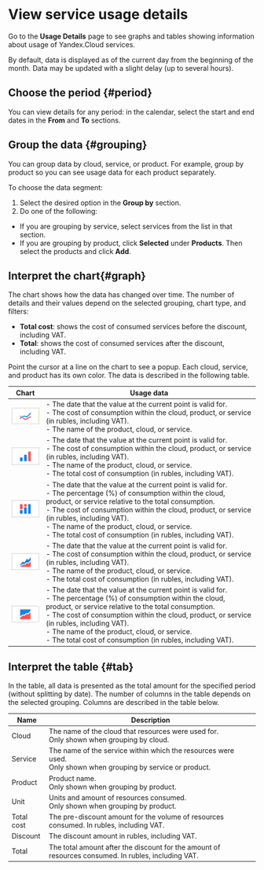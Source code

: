 # View service usage details

Go to the **Usage Details** page to see graphs and tables showing information about usage of Yandex.Cloud services.

By default, data is displayed as of the current day from the beginning of the month. Data may be updated with a slight delay (up to several hours).

## Choose the period {#period}

You can view details for any period: in the calendar, select the start and end dates in the **From** and **To** sections.

## Group the data {#grouping}

You can group data by cloud, service, or product. For example, group by product so you can see usage data for each product separately.

To choose the data segment:

1. Select the desired option in the **Group by** section.
1. Do one of the following:

- If you are grouping by service, select services from the list in that section.
- If you are grouping by product, click **Selected** under **Products**. Then select the products and click **Add**.

## Interpret the chart{#graph}

The chart shows how the data has changed over time.
The number of details and their values depend on the selected grouping, chart type, and filters:

- **Total cost**: shows the cost of consumed services before the discount, including VAT.
- **Total**: shows the cost of consumed services after the discount, including VAT.

Point the cursor at a line on the chart to see a popup. Each cloud, service, and product has its own color. The data is described in the following table.

| Chart | Usage data |
| ----- | ----- |
| ![image](../_assets/graph-icon.png) | - The date that the value at the current point is valid for.<br/>- The cost of consumption within the cloud, product, or service (in rubles, including VAT).<br/>- The name of the product, cloud, or service. |
| ![image](../_assets/gistogram-icon.png) | - The date that the value at the current point is valid for.<br/>- The cost of consumption within the cloud, product, or service (in rubles, including VAT).<br/>- The name of the product, cloud, or service.<br/>- The total cost of consumption (in rubles, including VAT). |
| ![image](../_assets/norm-gistogram-icon.png) | - The date that the value at the current point is valid for.<br/>- The percentage (%) of consumption within the cloud, product, or service relative to the total consumption.<br/>- The cost of consumption within the cloud, product, or service (in rubles, including VAT).<br/>- The name of the product, cloud, or service.<br/>- The total cost of consumption (in rubles, including VAT). |
| ![image](../_assets/diagram-icon.png) | - The date that the value at the current point is valid for.<br/>- The cost of consumption within the cloud, product, or service (in rubles, including VAT).<br/>- The name of the product, cloud, or service.<br/>- The total cost of consumption (in rubles, including VAT). |
| ![image](../_assets/norm-diagram-icon.png) | - The date that the value at the current point is valid for.<br/>- The percentage (%) of consumption within the cloud, product, or service relative to the total consumption.<br/>- The cost of consumption within the cloud, product, or service (in rubles, including VAT).<br/>- The name of the product, cloud, or service.<br/>- The total cost of consumption (in rubles, including VAT). |

## Interpret the table {#tab}

In the table, all data is presented as the total amount for the specified period (without splitting by date).
The number of columns in the table depends on the selected grouping. Columns are described in the table below.

| Name | Description |
| ----- | ----- |
| Cloud | The name of the cloud that resources were used for. <br/>Only shown when grouping by cloud. |
| Service | The name of the service within which the resources were used. <br/>Only shown when grouping by service or product. |
| Product | Product name. <br/>Only shown when grouping by product. |
| Unit | Units and amount of resources consumed. <br/>Only shown when grouping by product. |
| Total cost | The pre-discount amount for the volume of resources consumed. In rubles, including VAT. |
| Discount | The discount amount in rubles, including VAT. |
| Total | The total amount after the discount for the amount of resources consumed. In rubles, including VAT. |

